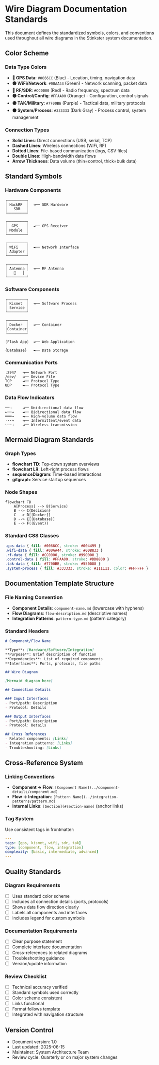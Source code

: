 # Wire Diagram Documentation Standards

This document defines the standardized symbols, colors, and conventions used throughout all wire diagrams in the Stinkster system documentation.

## Color Scheme

### Data Type Colors
- **🔵 GPS Data**: `#0066CC` (Blue) - Location, timing, navigation data
- **🟢 WiFi/Network**: `#00AA44` (Green) - Network scanning, packet data
- **🔴 RF/SDR**: `#CC0000` (Red) - Radio frequency, spectrum data
- **🟡 Control/Config**: `#FFAA00` (Orange) - Configuration, control signals
- **🟣 TAK/Military**: `#7700BB` (Purple) - Tactical data, military protocols
- **⚫ System/Process**: `#333333` (Dark Gray) - Process control, system management

### Connection Types
- **Solid Lines**: Direct connections (USB, serial, TCP)
- **Dashed Lines**: Wireless connections (WiFi, RF)
- **Dotted Lines**: File-based communication (logs, CSV files)
- **Double Lines**: High-bandwidth data flows
- **Arrow Thickness**: Data volume (thin=control, thick=bulk data)

## Standard Symbols

### Hardware Components
```
┌─────────┐
│ HackRF  │  ◄── SDR Hardware
│   SDR   │
└─────────┘

┌─────────┐
│  GPS    │  ◄── GPS Receiver
│ Module  │
└─────────┘

┌─────────┐
│ WiFi    │  ◄── Network Interface
│ Adapter │
└─────────┘

┌─────────┐
│ Antenna │  ◄── RF Antenna
│   🔗   │
└─────────┘
```

### Software Components
```
╭─────────╮
│ Kismet  │  ◄── Software Process
│ Service │
╰─────────╯

╭─────────╮
│ Docker  │  ◄── Container
│Container│
╰─────────╯

[Flask App]  ◄── Web Application

{Database}   ◄── Data Storage
```

### Communication Ports
```
:2947   ◄── Network Port
/dev/   ◄── Device File
TCP     ◄── Protocol Type
UDP     ◄── Protocol Type
```

### Data Flow Indicators
```
──→     ◄── Unidirectional data flow
←──→    ◄── Bidirectional data flow
═══→    ◄── High-volume data flow
···→    ◄── Intermittent/event data
~~~→    ◄── Wireless transmission
```

## Mermaid Diagram Standards

### Graph Types
- **flowchart TD**: Top-down system overviews
- **flowchart LR**: Left-right process flows
- **sequenceDiagram**: Time-based interactions
- **gitgraph**: Service startup sequences

### Node Shapes
```mermaid
flowchart TD
    A[Process] --> B(Service)
    B --> C{Decision}
    C --> D[[Docker]]
    D --> E[(Database)]
    E --> F((Event))
```

### Standard CSS Classes
```css
.gps-data { fill: #0066CC, stroke: #004499 }
.wifi-data { fill: #00AA44, stroke: #008833 }
.rf-data { fill: #CC0000, stroke: #990000 }
.control-data { fill: #FFAA00, stroke: #DD8800 }
.tak-data { fill: #7700BB, stroke: #550088 }
.system-process { fill: #333333, stroke: #111111, color: #FFFFFF }
```

## Documentation Template Structure

### File Naming Convention
- **Component Details**: `component-name.md` (lowercase with hyphens)
- **Flow Diagrams**: `flow-description.md` (descriptive names)
- **Integration Patterns**: `pattern-type.md` (pattern category)

### Standard Headers
```markdown
# Component/Flow Name

**Type**: [Hardware/Software/Integration]
**Purpose**: Brief description of function
**Dependencies**: List of required components
**Interfaces**: Ports, protocols, file paths

## Wire Diagram

[Mermaid diagram here]

## Connection Details

### Input Interfaces
- Port/path: Description
- Protocol: Details

### Output Interfaces
- Port/path: Description
- Protocol: Details

## Cross References
- Related components: [Links]
- Integration patterns: [Links]
- Troubleshooting: [Links]
```

## Cross-Reference System

### Linking Conventions
- **Component → Flow**: `[Component Name](../component-details/component.md)`
- **Flow → Integration**: `[Pattern Name](../integration-patterns/pattern.md)`
- **Internal Links**: `[Section](#section-name)` (anchor links)

### Tag System
Use consistent tags in frontmatter:
```yaml
---
tags: [gps, kismet, wifi, sdr, tak]
type: [component, flow, integration]
complexity: [basic, intermediate, advanced]
---
```

## Quality Standards

### Diagram Requirements
- [ ] Uses standard color scheme
- [ ] Includes all connection details (ports, protocols)
- [ ] Shows data flow direction clearly
- [ ] Labels all components and interfaces
- [ ] Includes legend for custom symbols

### Documentation Requirements
- [ ] Clear purpose statement
- [ ] Complete interface documentation
- [ ] Cross-references to related diagrams
- [ ] Troubleshooting guidance
- [ ] Version/update information

### Review Checklist
- [ ] Technical accuracy verified
- [ ] Standard symbols used correctly
- [ ] Color scheme consistent
- [ ] Links functional
- [ ] Format follows template
- [ ] Integrated with navigation structure

## Version Control
- Document version: 1.0
- Last updated: 2025-06-15
- Maintainer: System Architecture Team
- Review cycle: Quarterly or on major system changes